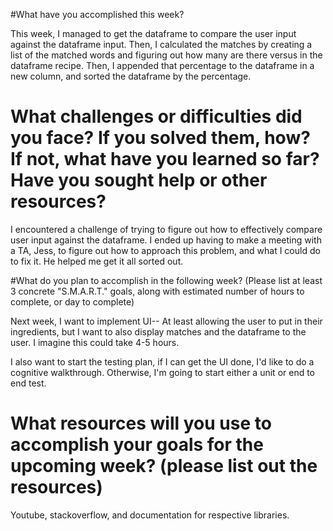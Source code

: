 #What have you accomplished this week? 

This week, I managed to get the dataframe to compare the user input against the 
dataframe input. Then, I calculated the matches by creating a list of the matched
words and figuring out how many are there versus in the dataframe recipe. Then, I appended
that percentage to the dataframe in a new column, and sorted the dataframe by the percentage. 

# What challenges or difficulties did you face? If you solved them, how? If not, what have you learned so far? Have you sought help or other resources?

I encountered a challenge of trying to figure out how to effectively compare user 
input against the dataframe. I ended up having to make a meeting with a TA, Jess, to figure out 
how to approach this problem, and what I could do to fix it. He helped me get it all sorted out. 

#What do you plan to accomplish in the following week? (Please list at least 3 concrete "S.M.A.R.T." goals, along with estimated number of hours to complete, or day to complete)

Next week, I want to implement UI-- At least allowing the user to put in their ingredients, 
but I want to also display matches and the dataframe to the user. I imagine this could 
take 4-5 hours. 

I also want to start the testing plan, if I can get the UI done, I'd like to do a cognitive 
walkthrough. Otherwise, I'm going to start either a unit or end to end test. 

# What resources will you use to accomplish your goals for the upcoming week? (please list out the resources)

Youtube, stackoverflow, and documentation for respective libraries.

